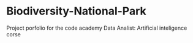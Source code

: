# Biodiversity-National-Park
Project porfolio for the code academy Data Analist: Artificial inteligence corse
